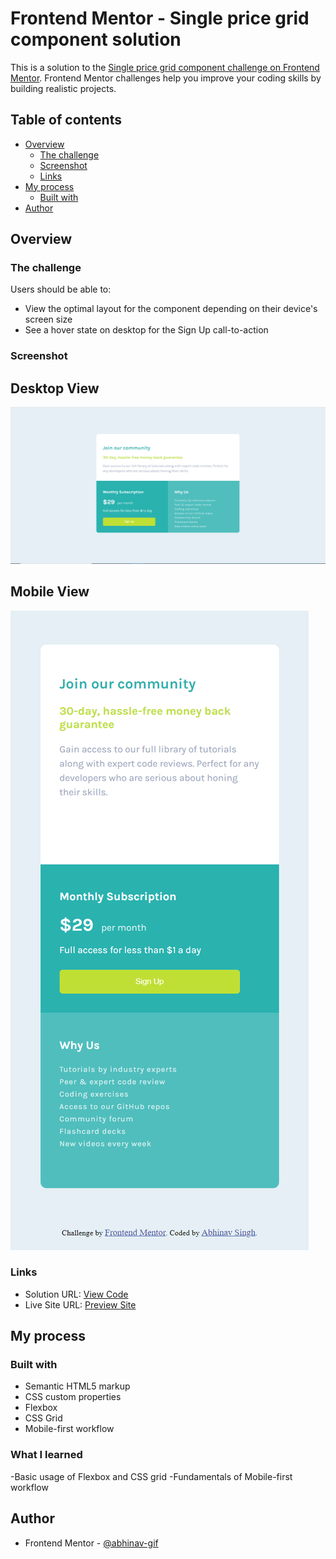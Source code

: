 # Frontend Mentor - Single price grid component solution

This is a solution to the [Single price grid component challenge on Frontend Mentor](https://www.frontendmentor.io/challenges/single-price-grid-component-5ce41129d0ff452fec5abbbc). Frontend Mentor challenges help you improve your coding skills by building realistic projects. 

## Table of contents

- [Overview](#overview)
  - [The challenge](#the-challenge)
  - [Screenshot](#screenshot)
  - [Links](#links)
- [My process](#my-process)
  - [Built with](#built-with)
- [Author](#author)
## Overview

### The challenge

Users should be able to:

- View the optimal layout for the component depending on their device's screen size
- See a hover state on desktop for the Sign Up call-to-action

### Screenshot
## Desktop View 
![DesktopView](images/desktopviewSS.PNG)
## Mobile View
![MobileView](images/mobileviewSS.png)

### Links

- Solution URL: [View Code](https://github.com/abhinav-gif/Single-price-grid-component)
- Live Site URL: [Preview Site](https://abhinav-gif.github.io/Single-price-grid-component/)

## My process

### Built with

- Semantic HTML5 markup
- CSS custom properties
- Flexbox
- CSS Grid
- Mobile-first workflow

### What I learned

-Basic usage of Flexbox and CSS grid
-Fundamentals of Mobile-first workflow

## Author

- Frontend Mentor - [@abhinav-gif](https://www.frontendmentor.io/profile/abhinav-gif)
